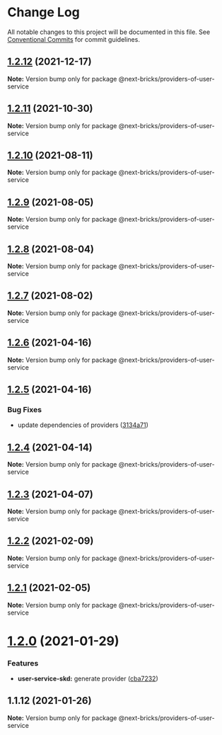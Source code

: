 # Change Log

All notable changes to this project will be documented in this file.
See [Conventional Commits](https://conventionalcommits.org) for commit guidelines.

## [1.2.12](https://github.com/easyops-cn/next-providers/compare/@next-bricks/providers-of-user-service@1.2.11...@next-bricks/providers-of-user-service@1.2.12) (2021-12-17)

**Note:** Version bump only for package @next-bricks/providers-of-user-service

## [1.2.11](https://github.com/easyops-cn/next-providers/compare/@next-bricks/providers-of-user-service@1.2.10...@next-bricks/providers-of-user-service@1.2.11) (2021-10-30)

**Note:** Version bump only for package @next-bricks/providers-of-user-service

## [1.2.10](https://github.com/easyops-cn/next-providers/compare/@next-bricks/providers-of-user-service@1.2.9...@next-bricks/providers-of-user-service@1.2.10) (2021-08-11)

**Note:** Version bump only for package @next-bricks/providers-of-user-service

## [1.2.9](https://github.com/easyops-cn/next-providers/compare/@next-bricks/providers-of-user-service@1.2.8...@next-bricks/providers-of-user-service@1.2.9) (2021-08-05)

**Note:** Version bump only for package @next-bricks/providers-of-user-service

## [1.2.8](https://github.com/easyops-cn/next-providers/compare/@next-bricks/providers-of-user-service@1.2.7...@next-bricks/providers-of-user-service@1.2.8) (2021-08-04)

**Note:** Version bump only for package @next-bricks/providers-of-user-service

## [1.2.7](https://github.com/easyops-cn/next-providers/compare/@next-bricks/providers-of-user-service@1.2.6...@next-bricks/providers-of-user-service@1.2.7) (2021-08-02)

**Note:** Version bump only for package @next-bricks/providers-of-user-service

## [1.2.6](https://github.com/easyops-cn/next-providers/compare/@next-bricks/providers-of-user-service@1.2.5...@next-bricks/providers-of-user-service@1.2.6) (2021-04-16)

**Note:** Version bump only for package @next-bricks/providers-of-user-service

## [1.2.5](https://github.com/easyops-cn/next-providers/compare/@next-bricks/providers-of-user-service@1.2.4...@next-bricks/providers-of-user-service@1.2.5) (2021-04-16)

### Bug Fixes

- update dependencies of providers ([3134a71](https://github.com/easyops-cn/next-providers/commit/3134a71758f1ec4e9a0b5423e3f78d39e46bb196))

## [1.2.4](https://github.com/easyops-cn/next-providers/compare/@next-bricks/providers-of-user-service@1.2.3...@next-bricks/providers-of-user-service@1.2.4) (2021-04-14)

**Note:** Version bump only for package @next-bricks/providers-of-user-service

## [1.2.3](https://github.com/easyops-cn/next-providers/compare/@next-bricks/providers-of-user-service@1.2.2...@next-bricks/providers-of-user-service@1.2.3) (2021-04-07)

**Note:** Version bump only for package @next-bricks/providers-of-user-service

## [1.2.2](https://github.com/easyops-cn/next-providers/compare/@next-bricks/providers-of-user-service@1.2.1...@next-bricks/providers-of-user-service@1.2.2) (2021-02-09)

**Note:** Version bump only for package @next-bricks/providers-of-user-service

## [1.2.1](https://github.com/easyops-cn/next-providers/compare/@next-bricks/providers-of-user-service@1.2.0...@next-bricks/providers-of-user-service@1.2.1) (2021-02-05)

**Note:** Version bump only for package @next-bricks/providers-of-user-service

# [1.2.0](https://github.com/easyops-cn/next-providers/compare/@next-bricks/providers-of-user-service@1.1.12...@next-bricks/providers-of-user-service@1.2.0) (2021-01-29)

### Features

- **user-service-skd:** generate provider ([cba7232](https://github.com/easyops-cn/next-providers/commit/cba7232b10fa3182b528333c69c451ab7b8c8661))

## 1.1.12 (2021-01-26)

**Note:** Version bump only for package @next-bricks/providers-of-user-service
